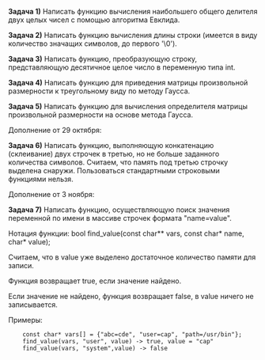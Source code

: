 **Задача 1)** Написать функцию вычисления наибольшего общего делителя двух целых чисел с помощью алгоритма Евклида.

**Задача 2)** Написать функцию вычисления длины строки (имеется в виду количество значащих символов, до первого '\0').

**Задача 3)** Написать функцию, преобразующую строку, представляющую десятичное целое число в переменную типа int.

**Задача 4)** Написать функцию для приведения матрицы произвольной размерности к
треугольному виду по методу Гаусса.

**Задача 5)** Написать функцию для вычисления определителя матрицы произвольной
размерности на основе метода Гаусса.

Дополнение от 29 октября:

**Задача 6)** Написать функцию, выполняющую конкатенацию (склеивание) двух строчек в третью, но не больше заданного количества символов. Считаем, что память под третью строчку выделена снаружи. Пользоваться стандартными строковыми функциями нельзя.

Дополнение от 3 ноября:

**Задача 7)** Написать функцию, осуществляющую поиск значения переменной по имени в массиве строчек формата "name=value". 

Нотация функции:
bool find_value(const char** vars, const char* name, char* value);

Считаем, что в value уже выделено достаточное количество памяти для записи.

Функция возвращает true, если значение найдено.

Если значение не найдено, функция возвращает false, в value ничего не записывается.

Примеры:
``` 
	const char* vars[] = {"abc=cde", "user=cap", "path=/usr/bin"};
    find_value(vars, "user", value) -> true, value = "cap"
    find_value(vars, "system",value) -> false
```
